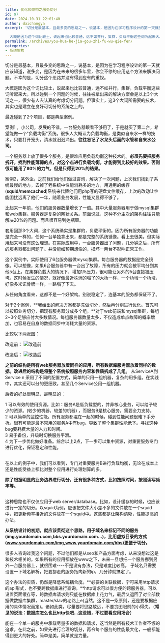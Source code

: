 ```yaml
---
title: 优化和架构之服务切分
id: 97
date: 2024-10-31 22:01:40
author: daichangya
excerpt: '切分是最基本，且最多变的思路之一，说基本，是因为在学习程序设计的第一天就应该知道，说多变，是因为在未来的很多年里，你会不停的应用这个方法来解决问题。不幸的是，切分这个思路并没有得到应有的重视。

  大概是因为这个词比较土，说起来也比较普通，远不如并行，集群，负载平衡这些词听起来大。所以碰到一个问题的时候，往往被拿出来的解决方案会是以上3个大词之一，很少有人去认真的考虑切分问题。但事实上，这3个大'
permalink: /archives/you-hua-he-jia-gou-zhi-fu-wu-qie-fen/
categories:
- 系统架构
---
```




切分是最基本，且最多变的思路之一，说基本，是因为在学习程序设计的第一天就应该知道，说多变，是因为在未来的很多年里，你会不停的应用这个方法来解决问题。不幸的是，切分这个思路并没有得到应有的重视。


大概是因为这个词比较土，说起来也比较普通，远不如并行，集群，负载平衡这些词听起来大。所以碰到一个问题的时候，往往被拿出来的解决方案会是以上3个大词之一，很少有人去认真的考虑切分问题。但事实上，这3个大词所需要的技术，其实也是建立在良好可切分的系统之上的。


最近碰到了2个项目，都是典型案例。


案例1 ，小公司，发展的不错。一台服务器&#30524;看不够用了，于是就买了第二台，希望能做一个&quot;负载均衡&quot;系统。很多人大概认为负载均衡，是类&#20284;自来水一样的技术，只要打开&#31548;头，清水就汩汩涌出。**往往忘记了水龙头后面的水管和自来水公司。**


一个服务器上放了很多个服务，是很难应用负载均衡这种技术的。**必须先要把服务拆开，找到性能薄弱的点，对这个点进行负载均衡，才能得到比较好的效果。否则很可能用了80%的力气，但是只得到20%的结果。**


案例2，某外企。之前我们给他们做过咨询，解决了一次问题，上次我们找到了系统最慢的地方，去掉了老系统中性能消耗多的地方，用通用的缓存(**squid/memcached**)系统来代替他们用php写的硬盘文件缓存，上次的改动让性能困扰远离了他们一年，随着业务发展，性能又显得不够了。


比起来一年前，他们的服务器数量增长了一倍。其中大量服务器用于做mysql集群和web集群。服务器是复杂的网状关系。前面说过，这种不分主次的架构往往只能解决20%的问题。而且很容易到达瓶颈。


套用回那3个大词，这个系统确实是集群的，负载平衡的。因为所有服务器的功能是完全一样的，任何一台单独拿出来，都是完整的系统镜像。看上去很美，但实际用起来可没有这么理想。在实际应用中，一台服务器出了问题，几分钟之后，所有的服务器都出问题了。并没能如预期想像的，损坏一两台不影响正常工作。


这个案例中，实际使用了6台服务器做mysql集群。每台服务器的数据是完全镜像。可以想像，如果6台服务器中有一台出了故障，所有的压力就会被平均分到其他5台上。在集群负载大的情况下，增加1/5压力，很可能让另外的5台直接被压垮。这时候发生的情况，就好像最近株洲的塌了的大桥一样，一个桥墩一个桥墩，好像多米诺骨牌一样，一路塌了下去。


从任何角度看来，这都不是一个好架构。别说稳定了，连基本的服务都保证不了。


对于2个案例，**我给出的解决方案都是先做切分，然后再分别进行优化。首先可以按照业务切分，把现有服务器分成多个组。**对于web前端和mysql集群，每组2~3个足够应付大多数情况。每组服务器数量太多，不仅造成单点故障的概率增加，也容易在自身的数据同步中消耗大量的资源。


比较以下两张图：


改造前：
![改造前](http://s16.sinaimg.cn/middle/acdeaa094c59f6e0a04bf&690)


改造后：
![改造后](http://s10.sinaimg.cn/middle/acdeaa094c59f6e119ee9&690)

**之前的结构是所有web服务器放着同样的应用，所有数据库服务器放着同样的数据。改进后的结构是将整个系统按照服务内容和性质拆成了几组。** 从ServiceA到Service n 采用了不同的配置方式，简单的只用一组机器，复杂的用多组。在实践中，其实还可以分的更细致，甚至几个Service公用一组机器。


后者的好处很明显，最明显的：


1 可以有效的使用资源。比如：服务A是低负载型的，并非核心业务，可以给予较少的资源。(较少的机器，较差的机器) ，而服务B是核心服务，需要全力支持。<br>
2 可以简单的监控性能。所有服务都混在一起的时候，碰到性能问题很难下手分析。很有可能是最不常用的服务A中有bug，导致了整个集群性能低下。寻找这种bug要耗费大量的人力和时间。<br>
3 易于备份，升级时切换服务平滑。<br>
4 为下一步优化做好准备。综合以上2点，下一步可以集中资源，对重要服务专门进行优化，保证稳定和性能。


<br>
在以上的例子中，我们可以看到，专门对重要服务B进行负载均衡，无论在成本上还是性能受益上都比对整个应用进行处理划算的多。


**除了根据明显的业务边界进行切分，还有很多种方式，比如按照时间，按照读写频率等。**


<br>
这种思路也不仅仅应用于web server/database。比如，设计缓存的时候，也应该进行一定的切分。以squid为例，应该把文件大小差不多的文件放在一个squid中，把更新频率接近的文件放在一个squid中。这些都是让架构清晰，性能提高的办法。


**从系统设计的初期，就应该贯彻这个思路，用子域名来标记不同的服务(img.yourdomain.com,bbs.yourdomain.com...)，比用虚拟目录的方式(www.yourdomain.com/img,www.yourdomain.com/bbs)更便于切分。**


很多人咨询过我这个问题，不过他们都是从seo和产品方面考虑，从来没想过这是和技术相关的。如果所有的应用都放在www之下，未来一旦想把一个服务挪到另外一台服务器上，就很困难----不是没有办法，只是难度比较高。 子域名只需要设置一下域名解析，把要挪走的服务指向新的ip，几分钟就搞定了。


这个办法的实质，仍然是降低系统耦合度。**必要的关联数据，宁可采用http请求的api形式，也不要跨数据库进行查询。**http请求可以很方便的跨服务器，可以设置页面缓存等，跨数据库请求则只能在数据库上花力气，最后又退回了对全部数据做数据库集群，master/slav的老路上e(当然，这不是一条原则，还是要根据应用的具体情况而定)。诸如此类，尽量要将思路放远，不要贪图&#30524;前的小得失。（**常见的说法：数据库怎么也比http快吧...这没错，不过要看应用场合）**


能在一个单一的服务中承载尽量多的数据和请求，这当然是所有技术工作者不懈的追求。在此之前，如果先进行合理的切分，再令每个服务的性能最大化，一般都能得到更大的好处。简单是美，简单就是力量。